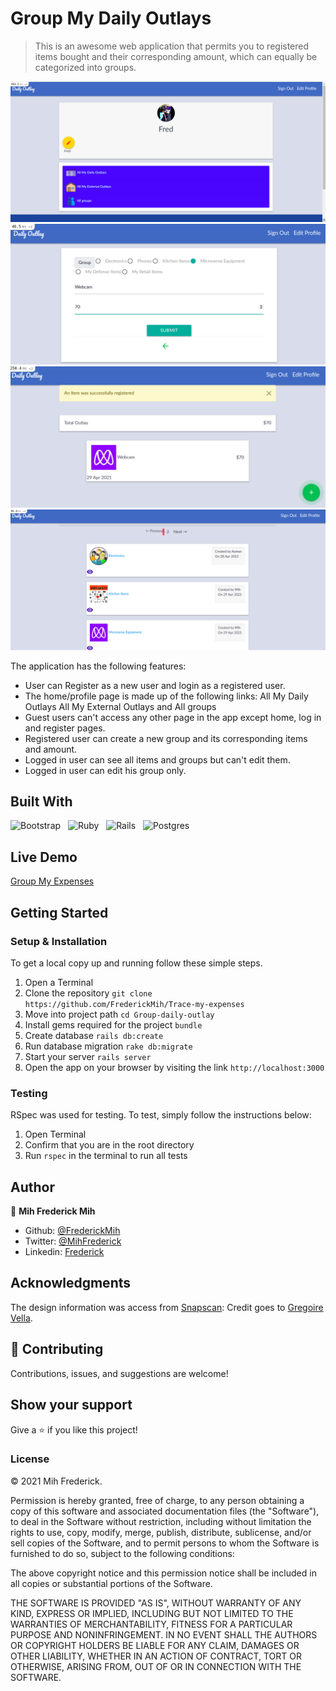 # Group My Daily Outlays

> This is an awesome web application that permits you to registered items bought and their corresponding amount, which can equally be categorized into groups.

![App Screenshot](./app/assets/images/screenshot10.png)
![App Screenshot](./app/assets/images/screenshot11.png)
![App Screenshot](./app/assets/images/screenshot12.png)
![App Screenshot](./app/assets/images/screenshot13.png)


The application has the following features:

- User can Register as a new user and login as a registered user.
- The home/profile page is made up of the following links:
    All My Daily Outlays
    All My External Outlays and
    All groups
- Guest users can't access any other page in the app except home, log in and register pages.
- Registered user can create a new group and its corresponding items and amount.
- Logged in user can see all items and groups but can't edit them.
- Logged in user can edit his group only.

## Built With
![Bootstrap](https://img.shields.io/badge/bootstrap%20-%23563D7C.svg?&style=for-the-badge&logo=bootstrap&logoColor=white)&nbsp;&nbsp;
![Ruby](https://img.shields.io/badge/ruby-%23CC342D.svg?&style=for-the-badge&logo=ruby&logoColor=white)&nbsp;&nbsp;
![Rails](https://img.shields.io/badge/rails%20-%23CC0000.svg?&style=for-the-badge&logo=ruby-on-rails&logoColor=white)&nbsp;&nbsp;
![Postgres](https://img.shields.io/badge/postgres-%23316192.svg?&style=for-the-badge&logo=postgresql&logoColor=white)
&nbsp;&nbsp;

## Live Demo

[Group My Expenses](https://nameless-caverns-64323.herokuapp.com/)

## Getting Started

### Setup & Installation

To get a local copy up and running follow these simple steps.

1. Open a Terminal
2. Clone the repository `git clone https://github.com/FrederickMih/Trace-my-expenses`
3. Move into project path `cd Group-daily-outlay`
4. Install gems required for the project `bundle`
5. Create database `rails db:create`
6. Run database migration `rake db:migrate`
7. Start your server `rails server`
8. Open the app on your browser by visiting the link `http://localhost:3000`

### Testing

RSpec was used for testing. To test, simply follow the instructions below:

1. Open Terminal
2. Confirm that you are in the root directory
3. Run `rspec` in the terminal to run all tests

## Author

👤 **Mih Frederick Mih**

- Github: [@FrederickMih](https://github.com/FrederickMih)
- Twitter: [@MihFrederick](https://twitter.com/MihFrederick)
- Linkedin: [Frederick](https://www.linkedin.com/in/frederick-mih/)

## Acknowledgments

The design information was access from [Snapscan](https://www.behance.net/gallery/19759151/Snapscan-iOs-design-and-branding): Credit goes to [Gregoire Vella](https://www.behance.net/gregoirevella).

## 🤝 Contributing

Contributions, issues, and suggestions are welcome!

## Show your support

Give a ⭐️ if you like this project!

### License

&copy; 2021 Mih Frederick.

Permission is hereby granted, free of charge, to any person obtaining a copy
of this software and associated documentation files (the "Software"), to deal
in the Software without restriction, including without limitation the rights
to use, copy, modify, merge, publish, distribute, sublicense, and/or sell
copies of the Software, and to permit persons to whom the Software is
furnished to do so, subject to the following conditions:

The above copyright notice and this permission notice shall be included in all
copies or substantial portions of the Software.

THE SOFTWARE IS PROVIDED "AS IS", WITHOUT WARRANTY OF ANY KIND, EXPRESS OR
IMPLIED, INCLUDING BUT NOT LIMITED TO THE WARRANTIES OF MERCHANTABILITY,
FITNESS FOR A PARTICULAR PURPOSE AND NONINFRINGEMENT. IN NO EVENT SHALL THE
AUTHORS OR COPYRIGHT HOLDERS BE LIABLE FOR ANY CLAIM, DAMAGES OR OTHER
LIABILITY, WHETHER IN AN ACTION OF CONTRACT, TORT OR OTHERWISE, ARISING FROM,
OUT OF OR IN CONNECTION WITH THE SOFTWARE.